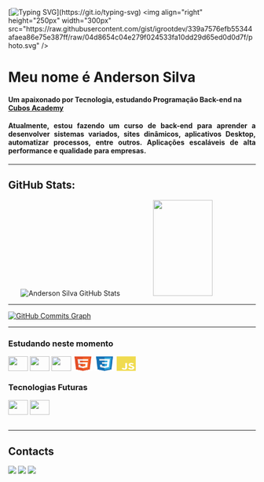 [![Typing SVG](https://readme-typing-svg.herokuapp.com/?color=017BBA&size=35&center=true&vCenter=true&width=1000&lines=Hello,+I+am+Groot+Dev+:%29;Student+in+Back-end+Development;Welcome!)](https://git.io/typing-svg)
<img align="right" height="250px" width="300px" src="https://raw.githubusercontent.com/gist/igrootdev/339a7576efb55344afaea86e75e387ff/raw/04d8654c04e279f024533fa10dd29d65ed0d0d7f/photo.svg" />

  
# Meu nome é Anderson Silva
#### Um apaixonado por Tecnologia, estudando Programação Back-end na  [Cubos Academy](https://github.com/cubos-academy)

<h4 align="justify">Atualmente, estou fazendo um curso de back-end para aprender a desenvolver sistemas variados, sites dinâmicos, aplicativos Desktop, automatizar processos, entre outros. Aplicações escaláveis de alta performance e qualidade para empresas.</h4>

<hr>


## GitHub Stats:

<div align="center">  
  <img width="49%" height="195px" src="https://github-readme-stats.vercel.app/api?username=igrootdev&show_icons=true&count_private=true&hide_border=true&title_color=#0CD0CD&icon_color=ff91a4&text_color=c9d1d9&bg_color=0d1117" alt="Anderson Silva GitHub Stats" /> 
  <img width="49%" height="195px" src="https://github-readme-stats.vercel.app/api/top-langs/?username=igrootdev&layout=compact&hide_border=true&title_color=#0CD0CD&text_color=#0CD0CD&bg_color=0d1117" /></div>

<hr>
<a href="http://www.github.com/igrootdev"><img src="https://github-readme-activity-graph.cyclic.app/graph?username=igrootdev&bg_color=1c1917&color=ffffff&line=0cd0cd&point=ffffff&area_color=1c1917&area=true&hide_border=true&custom_title=GitHub%20Commits%20Graph" alt="GitHub Commits Graph" /></a>

<hr>


### Estudando neste momento

<div>

  <img align="center" height="30" width="40" src="https://cdn.jsdelivr.net/gh/devicons/devicon/icons/vscode/vscode-original.svg" />
  <img align="center" height="30" width="40" src="https://cdn.jsdelivr.net/gh/devicons/devicon/icons/github/github-original-wordmark.svg" />
  <img align="center" height="30" width="40" src="https://cdn.jsdelivr.net/gh/devicons/devicon/icons/git/git-plain-wordmark.svg" />  
  <img align="center" height="30" width="40" src="https://raw.githubusercontent.com/devicons/devicon/master/icons/html5/html5-original.svg">
  <img align="center" height="30" width="40" src="https://raw.githubusercontent.com/devicons/devicon/master/icons/css3/css3-original.svg">
  <img align="center" height="30" width="40" src="https://raw.githubusercontent.com/devicons/devicon/master/icons/javascript/javascript-plain.svg">
  
 
</div>

### Tecnologias Futuras

<div>

<img align="center" height="30" width="40" src="https://cdn.jsdelivr.net/gh/devicons/devicon/icons/nodejs/nodejs-original-wordmark.svg" />

<img  align="center" height="30" width="40" src="https://cdn.jsdelivr.net/gh/devicons/devicon/icons/express/express-original-wordmark.svg" />

</div>

</br>
<hr>

## Contacts
<div> 

  <a href="https://www.instagram.com/igrootdev/" target="_blank"><img src="https://img.shields.io/badge/-Instagram-%23E4405F?style=for-the-badge&logo=instagram&logoColor=white" target="_blank"></a>
  <a href = "mailto:ander.silva2710.dev@gmail.com"><img src="https://img.shields.io/badge/-Gmail-%23333?style=for-the-badge&logo=gmail&logoColor=white" target="_blank"></a>
  <a href="https://www.linkedin.com/in/anderson-silva-431135144/" target="_blank"><img src="https://img.shields.io/badge/-LinkedIn-%230077B5?style=for-the-badge&logo=linkedin&logoColor=white" target="_blank"></a> 
  
</div>

<!-- <div align="center">
<br><p align="centre"><b>Visitors Count</b></p>  
<p align="center"><img align="center" src="https://profile-counter.glitch.me/{andersilva2710}/count.svg" /></p> 
<br>
</div> -->



